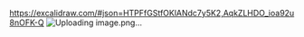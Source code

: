 https://excalidraw.com/#json=HTPFfGStfOKlANdc7y5K2,AqkZLHDO_ioa92u8nOFK-Q
![Uploading image.png…]()
